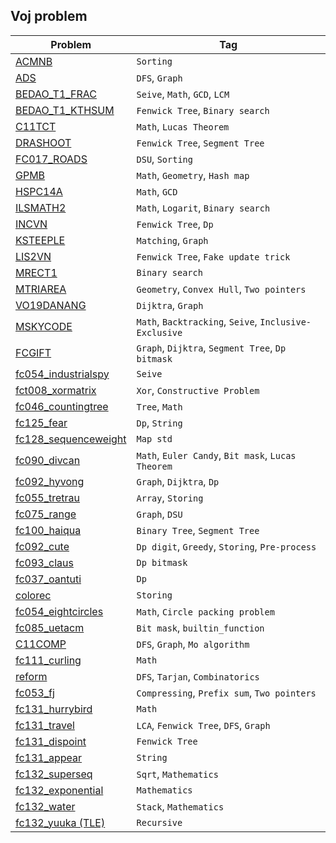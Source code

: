 ## Voj problem
| Problem                                           | Tag |
| -----------                                       | ----------- |
| [ACMNB](ACMNB)                                    | `Sorting` |
| [ADS](ADS)                                        | `DFS`, `Graph` |
| [BEDAO_T1_FRAC](BEDAO_T1_FRAC)                    | `Seive`, `Math`, `GCD`, `LCM` |
| [BEDAO_T1_KTHSUM](BEDAO_T1_KTHSUM)                | `Fenwick Tree`, `Binary search` |
| [C11TCT](C11TCT)                                  | `Math`, `Lucas Theorem` |
| [DRASHOOT](DRASHOOT)                              | `Fenwick Tree`, `Segment Tree` |
| [FC017_ROADS](FC017_ROADS)                        | `DSU`, `Sorting` |
| [GPMB](GPMB)                                      | `Math`, `Geometry`, `Hash map` |
| [HSPC14A](HSPC14A)                                | `Math`, `GCD` |
| [ILSMATH2](ILSMATH2)                              | `Math`, `Logarit`, `Binary search` |
| [INCVN](INCVN)                                    | `Fenwick Tree`, `Dp` |
| [KSTEEPLE](KSTEEPLE)                              | `Matching`, `Graph` |
| [LIS2VN](LIS2VN)                                  | `Fenwick Tree`, `Fake update trick` |
| [MRECT1](MRECT1)                                  | `Binary search` |
| [MTRIAREA](MTRIAREA)                              | `Geometry`, `Convex Hull`, `Two pointers` |
| [VO19DANANG](VO19DANANG)                          | `Dijktra`, `Graph` |
| [MSKYCODE](MSKYCODE)                              | `Math`, `Backtracking`, `Seive`, `Inclusive-Exclusive` |
| [FCGIFT](FCGIFT)                                  | `Graph`, `Dijktra`, `Segment Tree`, `Dp bitmask` |
| [fc054_industrialspy](fc054_industrialspy)        | `Seive` |
| [fct008_xormatrix](fct008_xormatrix)              | `Xor`, `Constructive Problem` |
| [fc046_countingtree](fc046_countingtree)          | `Tree`, `Math` |
| [fc125_fear](fc125_fear)                          | `Dp`, `String` |
| [fc128_sequenceweight](fc128_sequenceweight)      | `Map std` |
| [fc090_divcan](fc090_divcan)                      | `Math`, `Euler Candy`, `Bit mask`, `Lucas Theorem` |
| [fc092_hyvong](fc092_hyvong)                      | `Graph`, `Dijktra`, `Dp` |
| [fc055_tretrau](fc055_tretrau)                    | `Array`, `Storing` |
| [fc075_range](fc075_range)                        | `Graph`, `DSU` |
| [fc100_haiqua](fc100_haiqua)                      | `Binary Tree`, `Segment Tree` |
| [fc092_cute](fc092_cute)                          | `Dp digit`, `Greedy`, `Storing`, `Pre-process` |
| [fc093_claus](fc093_claus)                        | `Dp bitmask` |
| [fc037_oantuti](fc037_oantuti)                    | `Dp` |
| [colorec](colorec)                                | `Storing` |
| [fc054_eightcircles](fc054_eightcircles)          | `Math`, `Circle packing problem` |
| [fc085_uetacm](fc085_uetacm)                      | `Bit mask`, `builtin_function` |
| [C11COMP](C11COMP)                                | `DFS`, `Graph`, `Mo algorithm` |
| [fc111_curling](fc111_curling)                    | `Math` |
| [reform](reform)                                  | `DFS`, `Tarjan`, `Combinatorics` |
| [fc053_fj](fc053_fj)                              | `Compressing`, `Prefix sum`, `Two pointers` |
| [fc131_hurrybird](fc131_hurrybird)                | `Math` |
| [fc131_travel](fc131_travel)                      | `LCA`, `Fenwick Tree`, `DFS`, `Graph` |
| [fc131_dispoint](fc131_dispoint)                  | `Fenwick Tree` |
| [fc131_appear](fc131_appear)                      | `String` |
| [fc132_superseq](fc132_superseq)                  | `Sqrt`, `Mathematics` |
| [fc132_exponential](fc132_exponential)            | `Mathematics` |
| [fc132_water](fc132_water)                        | `Stack`, `Mathematics` |
| [fc132_yuuka (TLE)](fc132_yuuka)                  | `Recursive` |
